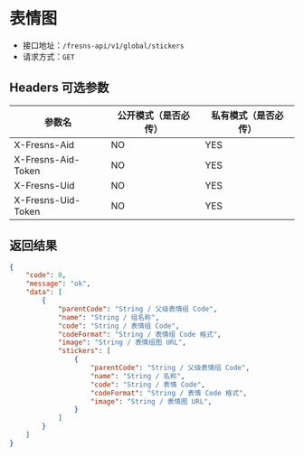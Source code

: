 # 表情图

- 接口地址：`/fresns-api/v1/global/stickers`
- 请求方式：`GET`

## Headers 可选参数

| 参数名 | 公开模式（是否必传） | 私有模式（是否必传） |
| --- | --- | --- |
| X-Fresns-Aid | NO | YES |
| X-Fresns-Aid-Token | NO | YES |
| X-Fresns-Uid | NO | YES |
| X-Fresns-Uid-Token | NO | YES |

## 返回结果

```json
{
    "code": 0,
    "message": "ok",
    "data": [
        {
            "parentCode": "String / 父级表情组 Code",
            "name": "String / 组名称",
            "code": "String / 表情组 Code",
            "codeFormat": "String / 表情组 Code 格式",
            "image": "String / 表情组图 URL",
            "stickers": [
                {
                    "parentCode": "String / 父级表情组 Code",
                    "name": "String / 名称",
                    "code": "String / 表情 Code",
                    "codeFormat": "String / 表情 Code 格式",
                    "image": "String / 表情图 URL",
                }
            ]
        }
    ]
}
```
